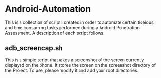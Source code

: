 # Android-Automation
This is a collection of script I created in order to automate certain tideious and time consuming tasks performed during a Android Penetration Assessment. A description of each script follows.
## adb_screencap.sh
This is a simple script that takes a screenshot of the screen currently displayed on the phone. It stores the screen on the screenshot directory of the Project. To use, please modify it and add your root directories. 
